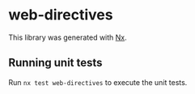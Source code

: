 # web-directives

This library was generated with [Nx](https://nx.dev).

## Running unit tests

Run `nx test web-directives` to execute the unit tests.
